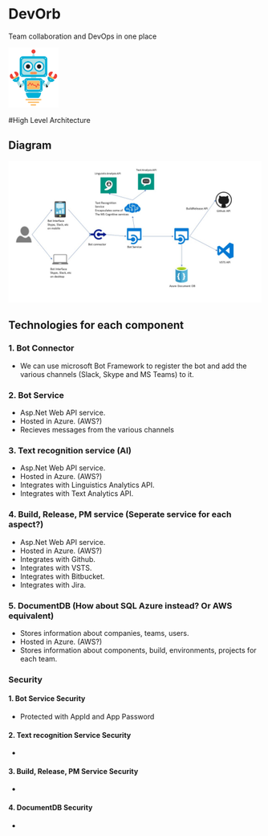 # DevOrb
Team collaboration and DevOps in one place

<img src="https://github.com/aramkoukia/github-chatbot/blob/master/Documents/Robot-clip-art.png" width="100">

 
#High Level Architecture
## Diagram
![alt text](https://github.com/aramkoukia/github-chatbot/blob/master/Documents/Build%20Release%20Bot.jpg "High Level Architecture Diagram")

## Technologies for each component
###  1. Bot Connector
* We can use microsoft Bot Framework to register the bot and add the various channels (Slack, Skype and MS Teams) to it.

### 2. Bot Service
* Asp.Net Web API service. 
* Hosted in Azure. (AWS?)
* Recieves messages from the various channels

### 3. Text recognition service (AI)
* Asp.Net Web API service. 
* Hosted in Azure. (AWS?)
* Integrates with Linguistics Analytics API.
* Integrates with Text Analytics API.


### 4. Build, Release, PM service (Seperate service for each aspect?)
* Asp.Net Web API service. 
* Hosted in Azure. (AWS?)
* Integrates with Github.
* Integrates with VSTS.
* Integrates with Bitbucket.
* Integrates with Jira.

### 5. DocumentDB (How about SQL Azure instead? Or AWS equivalent)
* Stores information about companies, teams, users.
* Hosted in Azure. (AWS?)
* Stores information about components, build, environments, projects for each team.

### Security
#### 1. Bot Service Security
* Protected with AppId and App Password

#### 2. Text recognition Service Security
* 

#### 3. Build, Release, PM Service Security
*

#### 4. DocumentDB Security
*

